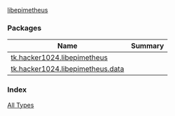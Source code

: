 [libepimetheus](./index.md)

### Packages

| Name | Summary |
|---|---|
| [tk.hacker1024.libepimetheus](tk.hacker1024.libepimetheus/index.md) |  |
| [tk.hacker1024.libepimetheus.data](tk.hacker1024.libepimetheus.data/index.md) |  |

### Index

[All Types](alltypes/index.md)